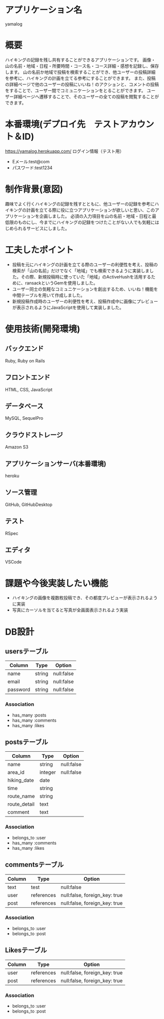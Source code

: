 # アプリケーション名
yamalog

# 概要
ハイキングの記録を残し共有することができるアプリケーションです。
画像・山の名前・地域・日程・所要時間・コース名・コース詳細・感想を記録し、保存します。
山の名前か地域で投稿を検索することができ、他ユーザーの投稿詳細を参考に、ハイキングの計画を立てる参考にすることができます。
また、投稿の詳細ページで他のユーザーの投稿にいいね！のアクションと、コメントの投稿をすることで、ユーザー間でコミュニケーションをとることができます。
ユーザー詳細ページへ遷移することで、そのユーザーの全ての投稿を閲覧することができます。
						
# 本番環境(デプロイ先　テストアカウント＆ID)
https://yamalog.herokuapp.com/
ログイン情報（テスト用）
- Eメール:test@com
- パスワード:test1234

# 制作背景(意図)						
趣味でよく行くハイキングの記録を残すとともに、他ユーザーの記録を参考にハイキングの計画を立てる際に役に立つアプリケーションが欲しいと思い、このアプリケーションを企画しました。
必須の入力項目を山の名前・地域・日程と最低限のものにし、今までにハイキングの記録をつけたことがない人でも気軽にはじめられるサービスにしました。

# 工夫したポイント
- 投稿を元にハイキングの計画を立てる際のユーザーの利便性を考え、投稿の検索が「山の名前」だけでなく「地域」でも検索できるように実装しました。その際、新規投稿時に使っていた「地域」のActiveHushを活用するために、ransackというGemを使用しました。
- ユーザー同士の気軽なコミュニケーションを創出するため、いいね！機能を中間テーブルを用いて作成しました。		
- 新規投稿作成時のユーザーの利便性を考え、投稿作成中に画像にプレビューが表示されるようにJavaScriptを使用して実装しました。

# 使用技術(開発環境)
## バックエンド
Ruby, Ruby on Rails

## フロントエンド
HTML, CSS, JavaScript

## データベース
MySQL, SequelPro

## クラウドストレージ
Amazon S3

## アプリケーションサーバ(本番環境)
heroku

## ソース管理
GitHub, GitHubDesktop

## テスト
RSpec

## エディタ
VSCode

# 課題や今後実装したい機能
- ハイキングの画像を複数枚投稿でき、その都度プレビューが表示されるように実装
- 写真にカーソルを当てると写真が全画面表示されるよう実装						
# DB設計
## usersテーブル

|Column  |Type  |Option    |
|--------|------|----------|
|name    |string|null:false|
|email   |string|null:false|
|password|string|null:false|

### Association

- has_many :posts
- has_many :comments
- has_many :likes

## postsテーブル

|Column      |Type   |Option    |
|------------|-------|----------|
|name        |string |null:false|
|area_id     |integer|null:false|
|hiking_date |date   |          |
|time        |string |          |
|route_name  |string |          |
|route_detail|text   |          |
|comment     |text   |          |

### Association

- belongs_to :user
- has_many :comments
- has_many :likes

## commentsテーブル

|Column|Type      |Option                       |
|------|----------|-----------------------------|
|text  |test      |null:false                   |
|user  |references|null:false, foreign_key: true|
|post  |references|null:false, foreign_key: true|

### Association

- belongs_to :user
- belongs_to :post

## Likesテーブル

|Column|Type      |Option                       |
|------|----------|-----------------------------|
|user  |references|null:false, foreign_key: true|
|post  |references|null:false, foreign_key: true|

### Association

- belongs_to :user
- belongs_to :post

